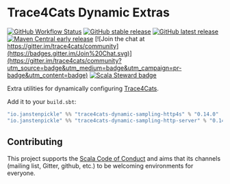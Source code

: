 # Trace4Cats Dynamic Extras

[![GitHub Workflow Status](https://img.shields.io/github/workflow/status/trace4cats/trace4cats-dynamic-extras/Continuous%20Integration)](https://github.com/trace4cats/trace4cats-dynamic-extras/actions?query=workflow%3A%22Continuous%20Integration%22)
[![GitHub stable release](https://img.shields.io/github/v/release/trace4cats/trace4cats-dynamic-extras?label=stable&sort=semver)](https://github.com/trace4cats/trace4cats-dynamic-extras/releases)
[![GitHub latest release](https://img.shields.io/github/v/release/trace4cats/trace4cats-dynamic-extras?label=latest&include_prereleases&sort=semver)](https://github.com/trace4cats/trace4cats-dynamic-extras/releases)
[![Maven Central early release](https://img.shields.io/maven-central/v/io.janstenpickle/trace4cats-dynamic-sampling-http4s_2.13?label=early)](https://maven-badges.herokuapp.com/maven-central/io.janstenpickle/trace4cats-dynamic-sampling-http4s_2.13)
[![Join the chat at https://gitter.im/trace4cats/community](https://badges.gitter.im/Join%20Chat.svg)](https://gitter.im/trace4cats/community?utm_source=badge&utm_medium=badge&utm_campaign=pr-badge&utm_content=badge)
[![Scala Steward badge](https://img.shields.io/badge/Scala_Steward-helping-blue.svg?style=flat&logo=data:image/png;base64,iVBORw0KGgoAAAANSUhEUgAAAA4AAAAQCAMAAAARSr4IAAAAVFBMVEUAAACHjojlOy5NWlrKzcYRKjGFjIbp293YycuLa3pYY2LSqql4f3pCUFTgSjNodYRmcXUsPD/NTTbjRS+2jomhgnzNc223cGvZS0HaSD0XLjbaSjElhIr+AAAAAXRSTlMAQObYZgAAAHlJREFUCNdNyosOwyAIhWHAQS1Vt7a77/3fcxxdmv0xwmckutAR1nkm4ggbyEcg/wWmlGLDAA3oL50xi6fk5ffZ3E2E3QfZDCcCN2YtbEWZt+Drc6u6rlqv7Uk0LdKqqr5rk2UCRXOk0vmQKGfc94nOJyQjouF9H/wCc9gECEYfONoAAAAASUVORK5CYII=)](https://scala-steward.org)

Extra utilities for dynamically configuring [Trace4Cats].

Add it to your `build.sbt`:

```scala
"io.janstenpickle" %% "trace4cats-dynamic-sampling-http4s" % "0.14.0"
"io.janstenpickle" %% "trace4cats-dynamic-sampling-http-server" % "0.14.0"
```


## Contributing

This project supports the [Scala Code of Conduct](https://typelevel.org/code-of-conduct.html) and aims that its channels
(mailing list, Gitter, github, etc.) to be welcoming environments for everyone.

[Trace4Cats]: https://github.com/trace4cats/trace4cats
